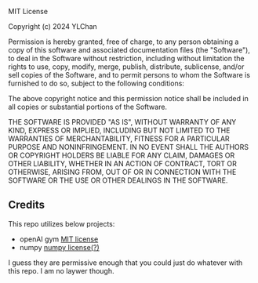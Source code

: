 MIT License

Copyright (c) 2024 YLChan

Permission is hereby granted, free of charge, to any person obtaining a copy
of this software and associated documentation files (the "Software"), to deal
in the Software without restriction, including without limitation the rights
to use, copy, modify, merge, publish, distribute, sublicense, and/or sell
copies of the Software, and to permit persons to whom the Software is
furnished to do so, subject to the following conditions:

The above copyright notice and this permission notice shall be included in all
copies or substantial portions of the Software.

THE SOFTWARE IS PROVIDED "AS IS", WITHOUT WARRANTY OF ANY KIND, EXPRESS OR
IMPLIED, INCLUDING BUT NOT LIMITED TO THE WARRANTIES OF MERCHANTABILITY,
FITNESS FOR A PARTICULAR PURPOSE AND NONINFRINGEMENT. IN NO EVENT SHALL THE
AUTHORS OR COPYRIGHT HOLDERS BE LIABLE FOR ANY CLAIM, DAMAGES OR OTHER
LIABILITY, WHETHER IN AN ACTION OF CONTRACT, TORT OR OTHERWISE, ARISING FROM,
OUT OF OR IN CONNECTION WITH THE SOFTWARE OR THE USE OR OTHER DEALINGS IN THE
SOFTWARE.



## Credits
This repo utilizes below projects:
- openAI gym [MIT license](https://github.com/openai/gym/blob/master/LICENSE.md)
- numpy [numpy license(?)](https://numpy.org/devdocs/license.html)

I guess they are permissive enough that you could just do whatever with this repo. I am no laywer though.
